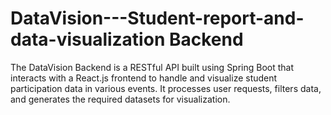 # DataVision---Student-report-and-data-visualization Backend


The DataVision Backend is a RESTful API built using Spring Boot that interacts with a React.js frontend to handle and visualize student participation data in various events. It processes user requests, filters data, and generates the required datasets for visualization.
